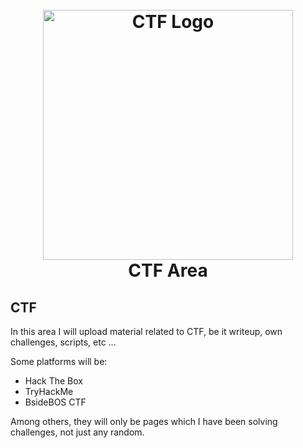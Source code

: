 <h1 align="center">
  <br>
  <a href="https://github.com/n0obit4/CTF/"><img src="http://www.esi-sba.dz/fr/images/au-2018-2019/actualite-evenement/csaw.png" alt="CTF Logo" border="0" width="400"></a>
  <br>
  CTF Area
  <br>
</h1>

## CTF

In this area I will upload material related to CTF, be it writeup, own challenges, scripts, etc ...

Some platforms will be:

  - Hack The Box
  - TryHackMe
  - BsideBOS CTF

Among others, they will only be pages which I have been solving challenges, not just any random.
